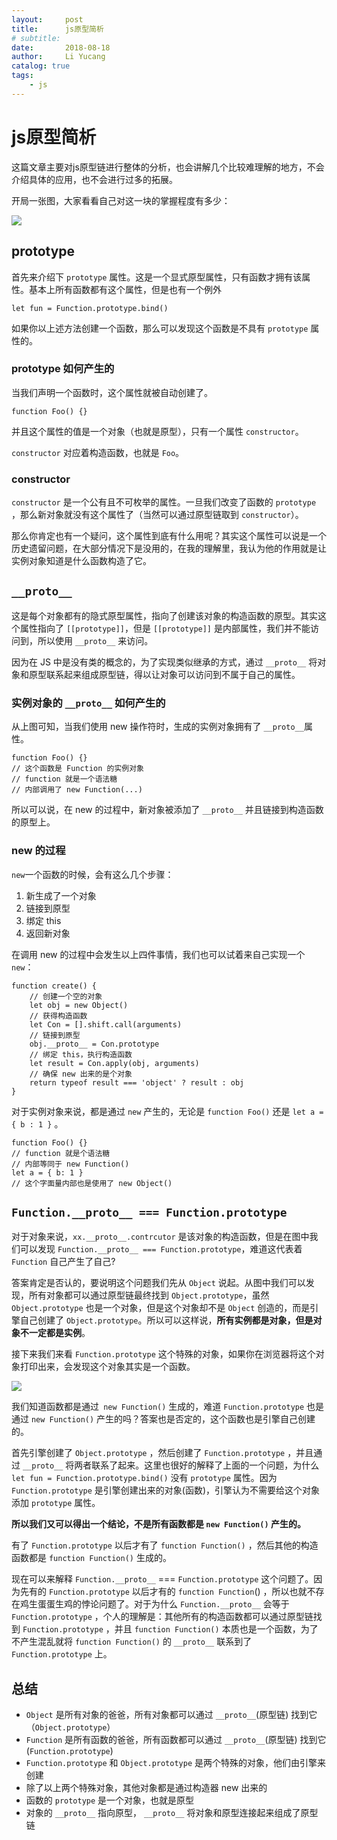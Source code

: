 ```yaml
---
layout:     post
title:      js原型简析
# subtitle:
date:       2018-08-18
author:     Li Yucang
catalog: true
tags:
    - js
---
```


# js原型简析

这篇文章主要对js原型链进行整体的分析，也会讲解几个比较难理解的地方，不会介绍具体的应用，也不会进行过多的拓展。

开局一张图，大家看看自己对这一块的掌握程度有多少：

![](http://cdn.vivigo.xyz/blog/1552642299691_3654.jpg)

## prototype

首先来介绍下 `prototype` 属性。这是一个显式原型属性，只有函数才拥有该属性。基本上所有函数都有这个属性，但是也有一个例外

    let fun = Function.prototype.bind()

如果你以上述方法创建一个函数，那么可以发现这个函数是不具有 `prototype` 属性的。

### prototype 如何产生的

当我们声明一个函数时，这个属性就被自动创建了。

    function Foo() {}

并且这个属性的值是一个对象（也就是原型），只有一个属性 `constructor`。

`constructor` 对应着构造函数，也就是 `Foo`。

### constructor

`constructor` 是一个公有且不可枚举的属性。一旦我们改变了函数的 `prototype` ，那么新对象就没有这个属性了（当然可以通过原型链取到 `constructor`）。

那么你肯定也有一个疑问，这个属性到底有什么用呢？其实这个属性可以说是一个历史遗留问题，在大部分情况下是没用的，在我的理解里，我认为他的作用就是让实例对象知道是什么函数构造了它。

## `__proto__`

这是每个对象都有的隐式原型属性，指向了创建该对象的构造函数的原型。其实这个属性指向了 `[[prototype]]`，但是 `[[prototype]]` 是内部属性，我们并不能访问到，所以使用 `__proto__` 来访问。

因为在 JS 中是没有类的概念的，为了实现类似继承的方式，通过 `__proto__` 将对象和原型联系起来组成原型链，得以让对象可以访问到不属于自己的属性。

### 实例对象的 `__proto__` 如何产生的

从上图可知，当我们使用 new 操作符时，生成的实例对象拥有了 `__proto__`属性。

````
function Foo() {}
// 这个函数是 Function 的实例对象
// function 就是一个语法糖
// 内部调用了 new Function(...)
````

所以可以说，在 new 的过程中，新对象被添加了 `__proto__` 并且链接到构造函数的原型上。

### new 的过程

`new`一个函数的时候，会有这么几个步骤：

1. 新生成了一个对象
2. 链接到原型
3. 绑定 this
4. 返回新对象

在调用 new 的过程中会发生以上四件事情，我们也可以试着来自己实现一个`new`：

````
function create() {
    // 创建一个空的对象
    let obj = new Object()
    // 获得构造函数
    let Con = [].shift.call(arguments)
    // 链接到原型
	obj.__proto__ = Con.prototype
    // 绑定 this，执行构造函数
    let result = Con.apply(obj, arguments)
    // 确保 new 出来的是个对象
    return typeof result === 'object' ? result : obj
}
````

对于实例对象来说，都是通过 `new` 产生的，无论是 `function Foo()` 还是 `let a = { b : 1 }` 。

````
function Foo() {}
// function 就是个语法糖
// 内部等同于 new Function()
let a = { b: 1 }
// 这个字面量内部也是使用了 new Object()
````

## `Function.__proto__ === Function.prototype`

对于对象来说，`xx.__proto__.contrcutor` 是该对象的构造函数，但是在图中我们可以发现 `Function.__proto__ === Function.prototype`，难道这代表着 `Function` 自己产生了自己?

答案肯定是否认的，要说明这个问题我们先从 `Object` 说起。从图中我们可以发现，所有对象都可以通过原型链最终找到 `Object.prototype`，虽然 `Object.prototype` 也是一个对象，但是这个对象却不是 `Object` 创造的，而是引擎自己创建了 `Object.prototype`。所以可以这样说，**所有实例都是对象，但是对象不一定都是实例**。

接下来我们来看 `Function.prototype` 这个特殊的对象，如果你在浏览器将这个对象打印出来，会发现这个对象其实是一个函数。

![](http://cdn.vivigo.xyz/blog/1552642299826_5648.png)

我们知道函数都是通过` new Function()` 生成的，难道 `Function.prototype` 也是通过 `new Function()` 产生的吗？答案也是否定的，这个函数也是引擎自己创建的。

首先引擎创建了 `Object.prototype` ，然后创建了 `Function.prototype` ，并且通过 `__proto__` 将两者联系了起来。这里也很好的解释了上面的一个问题，为什么 `let fun = Function.prototype.bind()` 没有 `prototype` 属性。因为 `Function.prototype` 是引擎创建出来的对象(函数)，引擎认为不需要给这个对象添加 `prototype` 属性。

**所以我们又可以得出一个结论，不是所有函数都是 `new Function()` 产生的。**

有了 `Function.prototype` 以后才有了 `function Function()` ，然后其他的构造函数都是 `function Function()` 生成的。

现在可以来解释 `Function.__proto__` === `Function.prototype` 这个问题了。因为先有的 `Function.prototype` 以后才有的 `function Function`() ，所以也就不存在鸡生蛋蛋生鸡的悖论问题了。对于为什么 `Function.__proto__` 会等于 `Function.prototype` ，个人的理解是：其他所有的构造函数都可以通过原型链找到 `Function.prototype` ，并且 `function Function()` 本质也是一个函数，为了不产生混乱就将 `function Function()` 的 `__proto__` 联系到了 `Function.prototype` 上。

## 总结

* `Object` 是所有对象的爸爸，所有对象都可以通过 `__proto__`(原型链) 找到它（`Object.prototype`）
* `Function` 是所有函数的爸爸，所有函数都可以通过 `__proto__`(原型链) 找到它(`Function.prototype`)
* `Function.prototype` 和 `Object.prototype` 是两个特殊的对象，他们由引擎来创建
* 除了以上两个特殊对象，其他对象都是通过构造器 new 出来的
* 函数的 `prototype` 是一个对象，也就是原型
* 对象的 `__proto__` 指向原型， `__proto__` 将对象和原型连接起来组成了原型链
